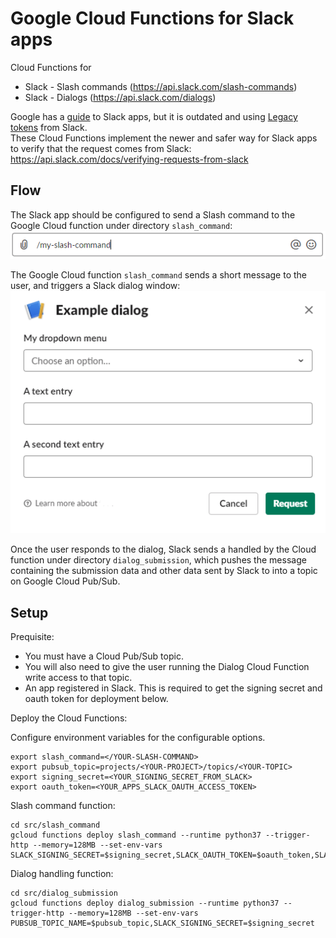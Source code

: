 # Google Cloud Functions for Slack apps

Cloud Functions for 
* Slack - Slash commands (https://api.slack.com/slash-commands)
* Slack - Dialogs (https://api.slack.com/dialogs)

Google has a [guide](https://cloud.google.com/functions/docs/tutorials/slack) to Slack apps, but it is outdated and using [Legacy tokens](https://api.slack.com/custom-integrations/legacy-tokens) from Slack.  
These Cloud Functions implement the newer and safer way for Slack apps to verify that the request comes from Slack: https://api.slack.com/docs/verifying-requests-from-slack

## Flow
The Slack app should be configured to send a Slash command to the Google Cloud function under directory `slash_command`:  
![Slash Command](images/slack-slash-command.png)  

The Google Cloud function `slash_command` sends a short message to the user, and triggers a Slack dialog window:  
![Dialog](images/slack-dialog.png)  

Once the user responds to the dialog, Slack sends a handled by the Cloud function under directory `dialog_submission`, which pushes the message containing the submission data and other data sent by Slack to into a topic on Google Cloud Pub/Sub. 

## Setup
Prequisite: 
* You must have a Cloud Pub/Sub topic. 
* You will also need to give the user running the Dialog Cloud Function write access to that topic.
* An app registered in Slack. This is required to get the signing secret and oauth token for deployment below.

Deploy the Cloud Functions:

Configure environment variables for the configurable options.
```
export slash_command=</YOUR-SLASH-COMMAND>
export pubsub_topic=projects/<YOUR-PROJECT>/topics/<YOUR-TOPIC>
export signing_secret=<YOUR_SIGNING_SECRET_FROM_SLACK>
export oauth_token=<YOUR_APPS_SLACK_OAUTH_ACCESS_TOKEN>
```

Slash command function:
```
cd src/slash_command
gcloud functions deploy slash_command --runtime python37 --trigger-http --memory=128MB --set-env-vars SLACK_SIGNING_SECRET=$signing_secret,SLACK_OAUTH_TOKEN=$oauth_token,SLACK_SLASH_COMMAND=$slash_command
```

Dialog handling function:
```
cd src/dialog_submission
gcloud functions deploy dialog_submission --runtime python37 --trigger-http --memory=128MB --set-env-vars PUBSUB_TOPIC_NAME=$pubsub_topic,SLACK_SIGNING_SECRET=$signing_secret
```
